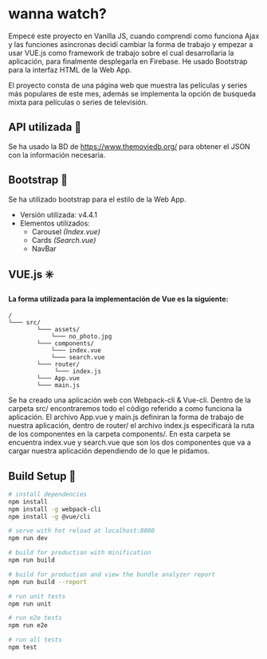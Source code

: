 # wanna watch?

Empecé este proyecto en Vanilla JS, cuando comprendí como funciona Ajax y las funciones asincronas decidí cambiar la forma de trabajo y empezar a usar VUE.js como framework de trabajo sobre el cual desarrollaría la aplicación, para finalmente desplegarla en Firebase. He usado Bootstrap para la interfaz HTML de la Web App.

El proyecto consta de una página web que muestra las películas y series más populares de este mes, además se implementa la opción de busqueda mixta para películas o series de televisión.

## API utilizada :key:

Se ha usado la BD de https://www.themoviedb.org/ para obtener el JSON con la información necesaria.

## Bootstrap :large_blue_diamond:

Se ha utilizado bootstrap para el estilo de la Web App.

  - Versión utilizada: v4.4.1
  - Elementos utilizados:
      - Carousel _(Index.vue)_
      - Cards _(Search.vue)_
      - NavBar
      
## VUE.js :eight_spoked_asterisk:

#### La forma utilizada para la implementación de Vue es la siguiente:

    /
    └─── src/
            └─── assets/
                └─── no_photo.jpg
            └─── components/
                └─── index.vue
                └─── search.vue
            └─── router/
                 └─── index.js
            └─── App.vue
            └─── main.js

Se ha creado una aplicación web con Webpack-cli & Vue-cli. Dentro de la carpeta src/ encontraremos todo el código referido a como funciona la aplicación. El archivo App.vue y main.js definiran la forma de trabajo de nuestra aplicación, dentro de router/ el archivo index.js especificará la ruta de los componentes en la carpeta components/. En esta carpeta se encuentra index.vue y search.vue que son los dos componentes que va a cargar nuestra aplicación dependiendo de lo que le pidamos.

## Build Setup :hammer:

``` bash
# install dependencies
npm install
npm install -g webpack-cli
npm install -g @vue/cli

# serve with hot reload at localhost:8080
npm run dev

# build for production with minification
npm run build

# build for production and view the bundle analyzer report
npm run build --report

# run unit tests
npm run unit

# run e2e tests
npm run e2e

# run all tests
npm test
```

